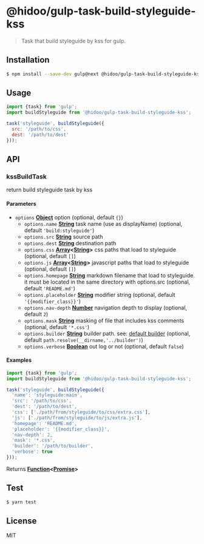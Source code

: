 # @hidoo/gulp-task-build-styleguide-kss

> Task that build styleguide by kss for gulp.

## Installation

```sh
$ npm install --save-dev gulp@next @hidoo/gulp-task-build-styleguide-kss
```

## Usage

```js
import {task} from 'gulp';
import buildStyleguide from '@hidoo/gulp-task-build-styleguide-kss';

task('styleguide', buildStyleguide({
  src: '/path/to/css',
  dest: '/path/to/dest'
}));
```

## API

<!-- Generated by documentation.js. Update this documentation by updating the source code. -->

### kssBuildTask

return build styleguide task by kss

#### Parameters

-   `options` **[Object](https://developer.mozilla.org/docs/Web/JavaScript/Reference/Global_Objects/Object)** option (optional, default `{}`)
    -   `options.name` **[String](https://developer.mozilla.org/docs/Web/JavaScript/Reference/Global_Objects/String)** task name (use as displayName) (optional, default `'build:styleguide'`)
    -   `options.src` **[String](https://developer.mozilla.org/docs/Web/JavaScript/Reference/Global_Objects/String)** source path
    -   `options.dest` **[String](https://developer.mozilla.org/docs/Web/JavaScript/Reference/Global_Objects/String)** destination path
    -   `options.css` **[Array](https://developer.mozilla.org/docs/Web/JavaScript/Reference/Global_Objects/Array)&lt;[String](https://developer.mozilla.org/docs/Web/JavaScript/Reference/Global_Objects/String)>** css paths that load to styleguide (optional, default `[]`)
    -   `options.js` **[Array](https://developer.mozilla.org/docs/Web/JavaScript/Reference/Global_Objects/Array)&lt;[String](https://developer.mozilla.org/docs/Web/JavaScript/Reference/Global_Objects/String)>** javascript paths that load to styleguide (optional, default `[]`)
    -   `options.homepage` **[String](https://developer.mozilla.org/docs/Web/JavaScript/Reference/Global_Objects/String)** markdown filename that load to styleguide.
          it must be located in the same directory with options.src (optional, default `'README.md'`)
    -   `options.placeholder` **[String](https://developer.mozilla.org/docs/Web/JavaScript/Reference/Global_Objects/String)** modifier string (optional, default `'{{modifier_class}}'`)
    -   `options.nav-depth` **[Number](https://developer.mozilla.org/docs/Web/JavaScript/Reference/Global_Objects/Number)** navigation depth to display (optional, default `2`)
    -   `options.mask` **[String](https://developer.mozilla.org/docs/Web/JavaScript/Reference/Global_Objects/String)** masking of file that includes kss comments (optional, default `'*.css'`)
    -   `options.builder` **[String](https://developer.mozilla.org/docs/Web/JavaScript/Reference/Global_Objects/String)** builder path.
          see: [default builder](./builder) (optional, default `path.resolve(__dirname,'../builder')`)
    -   `options.verbose` **[Boolean](https://developer.mozilla.org/docs/Web/JavaScript/Reference/Global_Objects/Boolean)** out log or not (optional, default `false`)

#### Examples

```javascript
import {task} from 'gulp';
import buildStyleguide from '@hidoo/gulp-task-build-styleguide-kss';

task('styleguide', buildStyleguide({
  'name': 'styleguide:main',
  'src': '/path/to/css',
  'dest': '/path/to/dest',
  'css': ['./path/from/styleguide/to/css/extra.css'],
  'js': ['./path/from/styleguide/to/js/extra.js'],
  'homepage': 'README.md',
  'placeholder': '{{modifier_class}}',
  'nav-depth': 2,
  'mask': '*.css',
  'builder': '/path/to/builder',
  'verbose': true
}));
```

Returns **[Function](https://developer.mozilla.org/docs/Web/JavaScript/Reference/Statements/function)&lt;[Promise](https://developer.mozilla.org/docs/Web/JavaScript/Reference/Global_Objects/Promise)>** 

## Test

```sh
$ yarn test
```

## License

MIT
